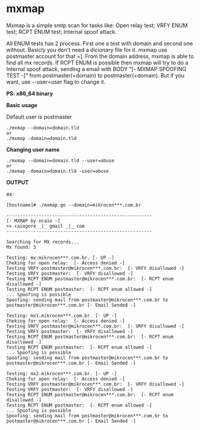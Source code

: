 # mxmap

Mxmap is a simple smtp scan for tasks like:
Open relay test;
VRFY ENUM test;
RCPT ENUM test;
Internal spoof attack.

All ENUM tests has 2 process. First one a test with domain and second one without. Basicly you don't need a dicionary file for it. mxmap use postmaster account for that =]. From the domain address, mxmap is able to find all mx records. If RCPT ENUM is possible then mxmap will try to do a Internal spoof attack, sending a email with BODY "[- MXMAP SPOOFING TEST -]" from postmaster(+domain) to postmaster(+domain). But if you want, use --user=user flag to change it.

**PS: x86_64 binary**

**Basic usage** 

Default user is postmaster

~~~~
./mxmap --domain=domain.tld
or
./mxmap -domain=domain.tld
~~~~

**Changing user name**

~~~~
./mxmap --domain=domain.tld --user=abuse
or
./mxmap -domain=domain.tld -user=abuse
~~~~

**OUTPUT**

ex:
~~~~
[hostname]# ./mxmap.go --domain=mikrocen***.com.br

------------------------------------------------------
[- MXMAP by ncaio -]
>> caiogore _|_ gmail _|_ com
------------------------------------------------------

Searching for MX records...
Mx found: 3

Testing: mx.mikrocen***.com.br. [- UP -]
Cheking for open relay:  [- Access denied -]
Testing VRFY postmaster@mikrocen***.com.br:  [- VRFY disallowed -]
Testing VRFY postmaster:  [- VRFY disallowed -]
Testing RCPT ENUM postmaster@mikrocen***.com.br:  [- RCPT enum disallowed -]
Testing RCPT ENUM postmaster:  [- RCPT enum allowed -]
... Spoofing is possible
Spoofing: sending mail from postmaster@mikrocen***.com.br to postmaster@mikrocen***.com.br [- Email Sended -]

Testing: mx1.mikrocen***.com.br. [- UP -]
Cheking for open relay:  [- Access denied -]
Testing VRFY postmaster@mikrocen***.com.br:  [- VRFY disallowed -]
Testing VRFY postmaster:  [- VRFY disallowed -]
Testing RCPT ENUM postmaster@mikrocen***.com.br:  [- RCPT enum disallowed -]
Testing RCPT ENUM postmaster:  [- RCPT enum allowed -]
... Spoofing is possible
Spoofing: sending mail from postmaster@mikrocen***.com.br to postmaster@mikrocen***.com.br [- Email Sended -]

Testing: mx2.mikrocen***.com.br. [- UP -]
Cheking for open relay:  [- Access denied -]
Testing VRFY postmaster@mikrocen***.com.br:  [- VRFY disallowed -]
Testing VRFY postmaster:  [- VRFY disallowed -]
Testing RCPT ENUM postmaster@mikrocen***.com.br:  [- RCPT enum disallowed -]
Testing RCPT ENUM postmaster:  [- RCPT enum allowed -]
... Spoofing is possible
Spoofing: sending mail from postmaster@mikrocen***.com.br to postmaster@mikrocen***.com.br [- Email Sended -]
~~~~

